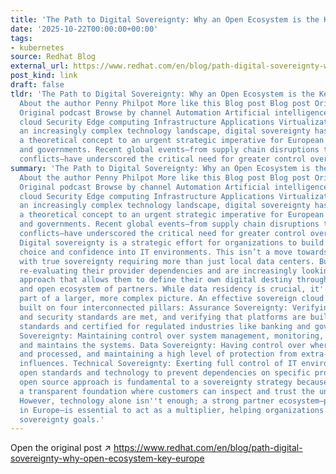```yaml
---
title: 'The Path to Digital Sovereignty: Why an Open Ecosystem is the Key for Europe'
date: '2025-10-22T00:00:00+00:00'
tags:
- kubernetes
source: Redhat Blog
external_url: https://www.redhat.com/en/blog/path-digital-sovereignty-why-open-ecosystem-key-europe
post_kind: link
draft: false
tldr: 'The Path to Digital Sovereignty: Why an Open Ecosystem is the Key for Europe
  About the author Penny Philpot More like this Blog post Blog post Original podcast
  Original podcast Browse by channel Automation Artificial intelligence Open hybrid
  cloud Security Edge computing Infrastructure Applications Virtualization Share In
  an increasingly complex technology landscape, digital sovereignty has moved from
  a theoretical concept to an urgent strategic imperative for European organizations
  and governments. Recent global events—from supply chain disruptions to geopolitical
  conflicts—have underscored the critical need for greater control over their technology.'
summary: 'The Path to Digital Sovereignty: Why an Open Ecosystem is the Key for Europe
  About the author Penny Philpot More like this Blog post Blog post Original podcast
  Original podcast Browse by channel Automation Artificial intelligence Open hybrid
  cloud Security Edge computing Infrastructure Applications Virtualization Share In
  an increasingly complex technology landscape, digital sovereignty has moved from
  a theoretical concept to an urgent strategic imperative for European organizations
  and governments. Recent global events—from supply chain disruptions to geopolitical
  conflicts—have underscored the critical need for greater control over their technology.
  Digital sovereignty is a strategic effort for organizations to build greater resilience,
  choice and confidence into IT environments. This isn’t a move towards isolation,
  with true sovereignty requiring more than just local data centers. Businesses are
  re-evaluating their provider dependencies and are increasingly looking for a flexible
  approach that allows them to define their own digital destiny through a collaborative
  and open ecosystem of partners. While data residency is crucial, it''s just one
  part of a larger, more complex picture. An effective sovereign cloud solution is
  built on four interconnected pillars: Assurance Sovereignty: Verifying that processes
  and security standards are met, and verifying that platforms are built to the required
  standards and certified for regulated industries like banking and government. Operational
  Sovereignty: Maintaining control over system management, monitoring, and who deploys
  and maintains the systems. Data Sovereignty: Having control over where data is stored
  and processed, and maintaining a high level of protection from extra-territorial
  influences. Technical Sovereignty: Exerting full control of IT environments by using
  open standards and technology to prevent dependencies on specific providers. An
  open source approach is fundamental to a sovereignty strategy because it provides
  a transparent foundation where customers can inspect and trust the underlying technology.
  However, technology alone isn''t enough; a strong partner ecosystem—particularly
  in Europe—is essential to act as a multiplier, helping organizations to meet their
  sovereignty goals.'
---
```

Open the original post ↗ https://www.redhat.com/en/blog/path-digital-sovereignty-why-open-ecosystem-key-europe
